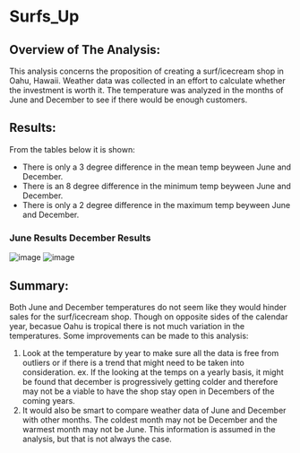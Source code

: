 # Surfs_Up

## Overview of The Analysis:
This analysis concerns the proposition of creating a surf/icecream shop in Oahu, Hawaii. Weather data was collected in an effort to calculate whether the investment is worth it. The temperature was analyzed in the months of June and December to see if there would be enough customers.

## Results:
From the tables below it is shown:
* There is only a 3 degree difference in the mean temp beyween June and December.
* There is an 8 degree difference in the minimum temp beyween June and December.
* There is only a 2 degree difference in the maximum temp beyween June and December.

### June Results December Results

![image](https://user-images.githubusercontent.com/85656361/131716638-bd854488-fb75-474a-866d-618a0df756a6.png)        ![image](https://user-images.githubusercontent.com/85656361/131716751-dc3f675b-c22e-4a5a-9a71-ff5d3c4c8e2f.png)

## Summary:

Both June and December temperatures do not seem like they would hinder sales for the surf/icecream shop. Though on opposite sides of the calendar year, becasue Oahu is tropical there is not much variation in the temperatures.
Some improvements can be made to this analysis:
1. Look at the temperature by year to make sure all the data is free from outliers or if there is a trend that might need to be taken into consideration.
ex. If the looking at the temps on a yearly basis, it might be found that december is progressively getting colder and therefore may not be a viable to have the shop stay open in Decembers of the coming years.
2. It would also be smart to compare weather data of June and December with other months. The coldest month may not be December and the warmest month may not be June. This information is assumed in the analysis, but that is not always the case.
